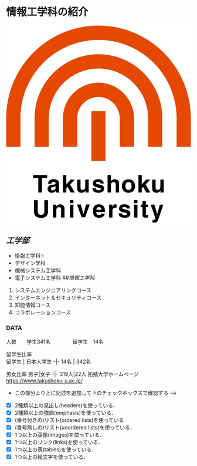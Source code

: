 # 情報工学科の紹介
<!-- Markdown記法を使って学科の紹介ページを作る -->
![logo](logo.png)
## *工学部*
* 情報工学科:sparkles:
* デザイン学科
* 機械システム工学科
* 電子システム工学科
##*情報工学科*
1. システムエンジニアリングコース
2. インターネット＆セキュリティコース
3. 知能情報コース
4. コラボレーションコース
### DATA
人数　　学生341名
　　　　留学生　14名

留学生比率            
留学生 | 日本人学生
-|-
14名 | 342名

男女比率
男子|女子
-|-
319人|22人
拓殖大学ホームページ
https://www.takushoku-u.ac.jp/   

- この部分より上に記述を追加して下のチェックボックスで確認する -->
- [x] 2種類以上の見出し(headers)を使っている．
- [x] 2種類以上の強調(emphasis)を使っている．
- [x] (番号付きの)リスト(ordered lists)を使っている
- [x] (番号無しの)リスト(unordered lists)を使っている．
- [x] 1つ以上の画像(images)を使っている．
- [x] 1つ以上のリンク(links)を使っている．
- [x] 1つ以上の表(tables)を使っている．
- [x] 1つ以上の絵文字を使っている．
